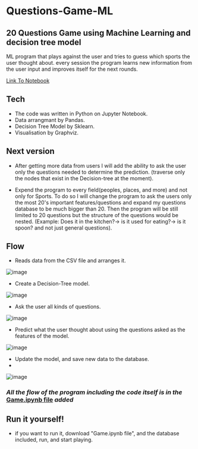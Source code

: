 # Questions-Game-ML
## 20 Questions Game using Machine Learning and decision tree model
ML program that plays against the user and tries to guess which sports the user thought about.
every session the program learns new information from the user input and improves itself for the next rounds.

<a href="https://github.com/yoavta/Questions-Game-ML/blob/main/Game.ipynb">Link To Notebook</a>


## Tech
- The code was written in Python on Jupyter Notebook.
- Data arrangmant by Pandas.
- Decision Tree Model by Sklearn.
- Visualisation by Graphviz.

## Next version
- After getting more data from users I will add the ability to ask the user only the questions needed to determine the prediction. (traverse only the nodes that exist in the Decision-tree at the moment).

- Expend the program to every field(peoples, places, and more) and not only for Sports.
To do so I will change the program to ask the users only the most 20's important features/questions and expand my questions database to be much bigger than 20. 
Then the program will be still limited to 20 questions but the structure of the questions would be nested. (Example: Does it in the kitchen?-> is it used for eating?-> is it spoon? and not just general questions).

## Flow
- Reads data from the CSV file and arranges it.

![image](https://user-images.githubusercontent.com/70321869/141645091-c3b3430c-58d7-458a-a5e0-2430e06fa356.png)


- Create a Decision-Tree model.

![image](https://user-images.githubusercontent.com/70321869/141645097-40cd91dd-71d2-496a-8437-210f0bba2278.png)

- Ask the user all kinds of questions.

![image](https://user-images.githubusercontent.com/70321869/141645110-d087df3c-41d2-4b2b-9ab1-a56f427ba838.png)

- Predict what the user thought  about using the questions asked as the features of the model.

![image](https://user-images.githubusercontent.com/70321869/141645124-273dfa4f-380a-4324-bb8f-2894c5120600.png)

- Update the model, and save new data to the database.
- 
![image](https://user-images.githubusercontent.com/70321869/141645130-139f146c-796a-4c3e-8009-5389e07722bd.png)

### _All the flow of the program including the code itself is in the_ <a href="https://github.com/yoavta/Questions-Game-ML/blob/main/Game.ipynb">Game.ipynb file</a> _added_



## Run it yourself!
- if you want to run it, download "Game.ipynb file", and the database included, run, and start playing.
